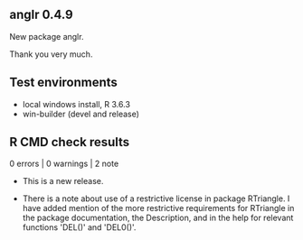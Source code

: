 ## anglr 0.4.9

New package anglr. 

Thank you very much. 

## Test environments

* local windows install, R 3.6.3
* win-builder (devel and release)

## R CMD check results

0 errors | 0 warnings | 2 note

* This is a new release.

* There is a note about use of a restrictive license in package RTriangle.  I
have added mention of the more restrictive requirements for RTriangle in the
package documentation, the Description, and in the help for relevant functions
'DEL()' and 'DEL0()'.

